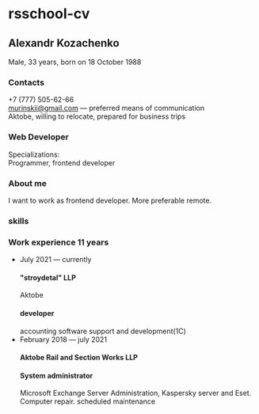 # rsschool-cv
## Alexandr Kozachenko
Male, 33 years, born on 18 October 1988
### Contacts
 +7 (777) 505-62-66  
 [murinskii@gmail.com](mailto:murinskii@gmail.com) — preferred means of communication  
 Aktobe, willing to relocate, prepared for business trips  
 ### Web Developer
 Specializations:   
      Programmer, frontend developer
### About me  
  I want to work as frontend developer. More preferable remote.  
### skills
### Work experience 11 years  
- July 2021 — currently 
  #### "stroydetal" LLP  
  Aktobe
  #### developer  
  accounting software support and development(1C)  
- February 2018 — july 2021   
  #### Aktobe Rail and Section Works LLP
  #### System administrator
  Microsoft Exchange Server Administration, Kaspersky server and Eset.
  Computer repair.
  scheduled maintenance
